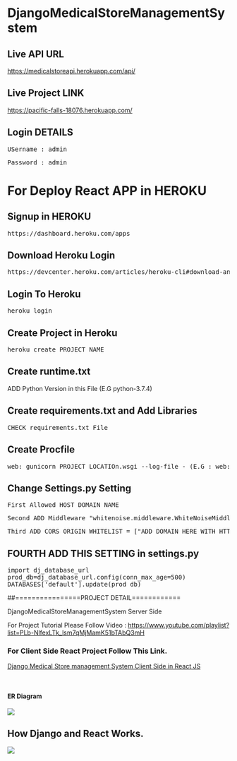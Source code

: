 # DjangoMedicalStoreManagementSystem



## Live API URL
<a href="https://medicalstoreapi.herokuapp.com/api/">https://medicalstoreapi.herokuapp.com/api/</a>

## Live Project LINK 
<a href="https://pacific-falls-18076.herokuapp.com/">https://pacific-falls-18076.herokuapp.com/</a>

## Login DETAILS
<pre>USername : admin</pre>
<pre>Password : admin</pre>

# For Deploy React APP in HEROKU

## Signup in HEROKU
<pre>https://dashboard.heroku.com/apps</pre>

## Download Heroku Login
<pre>https://devcenter.heroku.com/articles/heroku-cli#download-and-install</pre>

## Login To Heroku
<pre>heroku login</pre>

## Create Project in Heroku
<pre>heroku create PROJECT_NAME</pre>

## Create runtime.txt
</pre>ADD Python Version in this File (E.G python-3.7.4)</pre>

## Create requirements.txt and Add Libraries
<pre>CHECK requirements.txt File</pre>

## Create Procfile
<pre>web: gunicorn PROJECT_LOCATIOn.wsgi --log-file - (E.G : web: gunicorn DjangoMedicalStoreManagementSystem.wsgi --log-file -)</pre>
 
 ## Change Settings.py Setting
 <pre>First Allowed HOST DOMAIN NAME </pre>
 <pre>Second ADD Middleware "whitenoise.middleware.WhiteNoiseMiddleware" </pre>
 <pre>Third ADD CORS_ORIGIN_WHITELIST = ["ADD DOMAIN HERE WITH HTTP URL (E.G : http://localhost:3000)"] </pre>
 ## FOURTH ADD THIS SETTING in settings.py 
<pre>
import dj_database_url
prod_db=dj_database_url.config(conn_max_age=500)
DATABASES['default'].update(prod_db)
</pre>
##================PROJECT DETAIL============

DjangoMedicalStoreManagementSystem Server Side

For Project Tutorial Please Follow Video : https://www.youtube.com/playlist?list=PLb-NlfexLTk_lsm7qMjMamK51bTAbQ3mH

### For Client Side React Project Follow This Link.

<a href="https://github.com/hackstarsj/DjangoMedicalStoreFrontEndInReactJS">Django Medical Store management System Client Side in React JS</a>


<br>
<h4>ER Diagram</h4>

<img src="https://github.com/hackstarsj/DjangoMedicalStoreManagementSystem/blob/master/screenshots/ER_DIAGRAM.png"/>

## How Django and React Works.
<img src="https://github.com/hackstarsj/DjangoMedicalStoreManagementSystem/blob/master/django-react.png"><br>